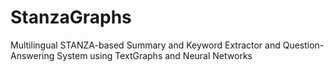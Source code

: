 # StanzaGraphs
Multilingual STANZA-based Summary and Keyword Extractor and Question-Answering System using TextGraphs and Neural Networks

